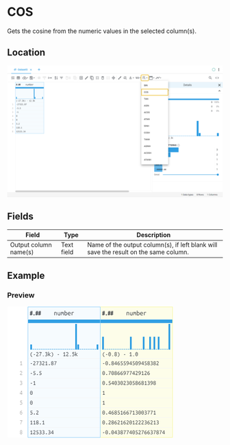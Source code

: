 # COS
Gets the cosine from the numeric values in the selected column(s).
## Location
![COS on the interface](../../docs/screenshots/location/cos.png)
## Fields
Field | Type | Description
----- | ---- | -----------
Output column name(s) | Text field | Name of the output column(s), if left blank will save the result on the same column.
## Example
### Preview
![COS example](../../docs/screenshots/table/cos.png)